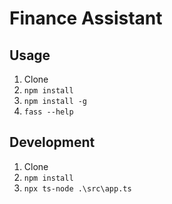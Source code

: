 # Finance Assistant

## Usage

1. Clone
1. `npm install`
1. `npm install -g`
1. `fass --help`

## Development

1. Clone
1. `npm install`
1. `npx ts-node .\src\app.ts`
